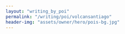 ```yaml
---
layout: "writing_by_poi"
permalink: "/writing/poi/volcansantiago"
header-img: "assets/owner/hero/pois-bg.jpg"
---
```

